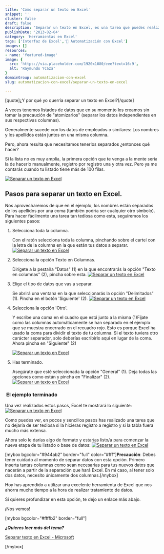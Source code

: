```yaml
---
title: 'Cómo separar un texto en Excel'
snippet: ''
cluster: false
draft: false 
description: 'Separar un texto en Excel, es una tarea que puedes realizar en un par de clics, con la herramienta Texto a columnas'
publishDate: '2013-02-04'
category: 'Herramientas en Excel'
tags: ['Interfaz de Excel','🤖 Automatización con Excel']
images: []
resources: 
- name: 'featured-image'
image: {
  src: 'https://via.placeholder.com/1920x1080/eee?text=16:9',
  alt: 'Raymundo Ycaza'
}
domainGroup: automatizacion-con-excel
slug: automatizacion-con-excel/separar-un-texto-en-excel

---
```


\[quote\]¿Y por qué yo querría separar un texto en Excel?\[/quote\]

A veces tenemos listados de datos que en su momento los creamos sin tomar la precaución de "atomizarlos" (separar los datos independientes en sus respectivas columnas).

Generalmente sucede con los datos de empleados o similares: Los nombres y los apellidos están juntos en una misma columna.

Pero, ahora resulta que necesitamos tenerlos separados ¿entonces qué hacer?

Si la lista no es muy amplia, la primera opción que te venga a la mente sería la de hacerlo manualmente, registro por registro una y otra vez. Pero ya me contarás cuando tu listado tiene más de 100 filas.

[![Separar un texto en Excel](images/separar-texto-en-excel-11.png)](http://raymundoycaza.com/wp-content/uploads/separar-texto-en-excel-11.png)

## Pasos para separar un texto en Excel.

Nos aprovecharemos de que en el ejemplo, los nombres están separados de los apellidos por una coma (también podría ser cualquier otro símbolo). Para hacer fácilmente una tarea tan tediosa como esta, seguiremos los siguientes pasos:

1. Selecciona toda la columna.
    
    Con el ratón selecciona toda la columna, pinchando sobre el cartel con la letra de la columna en la que están tus datos a separar. [![Separar un texto en Excel](images/separar-texto-en-excel-21.png)](http://raymundoycaza.com/wp-content/uploads/separar-texto-en-excel-21.png)
    
2. Selecciona la opción Texto en Columnas.
    
    Dirígete a la pestaña "Datos" (1) en la que encontrarás la opción "Texto en columnas" (2), pincha sobre esta. [![Separar un texto en Excel](images/separar-texto-en-excel-31.png)](http://raymundoycaza.com/wp-content/uploads/separar-texto-en-excel-31.png)
    
3. Elige el tipo de datos que vas a separar.
    
    Se abrirá una ventana en la que seleccionarás la opción "Delimitados" (1). Pincha en el botón 'Siguiente' (2). [![Separar un texto en Excel](images/separar-texto-en-excel-41.png)](http://raymundoycaza.com/wp-content/uploads/separar-texto-en-excel-41.png)
    
4. Selecciona la opción 'Otro'.
    
    Y escribe una coma en el cuadro que está junto a la misma (1)Fíjate como las columnas automáticamente se han separado en el ejemplo que se muestra encerrado en el recuadro rojo. Esto es porque Excel ha usado la coma para dividir el texto de tu columna. Si el texto tuviera otro carácter separador, solo deberías escribirlo aquí en lugar de la coma. Ahora pincha en "Siguiente" (2)
    
    [![Separar un texto en Excel](images/separar-texto-en-excel-51.png)](http://raymundoycaza.com/wp-content/uploads/separar-texto-en-excel-51.png)
5. Has terminado.
    
    Asegúrate que esté seleccionada la opción "General" (1). Deja todas las opciones como están y pincha en "Finalizar" (2). [![Separar un texto en Excel](images/separar-texto-en-excel-61.png)](http://raymundoycaza.com/wp-content/uploads/separar-texto-en-excel-61.png)
    

###  El ejemplo terminado

Una vez realizados estos pasos, Excel te mostrará lo siguiente: [![Separar un texto en Excel](images/separar-texto-en-excel-71.png)](http://raymundoycaza.com/wp-content/uploads/separar-texto-en-excel-71.png)

Como puedes ver, en pocos y sencillos pasos has realizado una tarea que no dejaría de ser tediosa si la hicieras registro a registro y si la tabla fuera mucho más extensa.

Ahora solo le darías algo de formato y estarías listo/a para comenzar la nueva etapa de tu listado o base de datos: [![Separar un texto en Excel](images/separar-texto-en-excel-81.png)](http://raymundoycaza.com/wp-content/uploads/separar-texto-en-excel-81.png)

\[mybox bgcolor="#944ab2" border="full" color="#fff"\]**Precaución**: Debes tener cuidado al momento de separar datos con esta opción. Primero inserta tantas columnas como sean necesarias para tus nuevos datos que nacerán a partir de la separación que hará Excel. En mi caso, al tener solo dos datos, necesito únicamente dos columnas.\[/mybox\]

Hoy has aprendido a utilizar una excelente herramienta de Excel que nos ahorra mucho tiempo a la hora de realizar tratamiento de datos.

Si quieres profundizar en esta opción, te dejo un enlace más abajo.

¡Nos vemos!

\[mybox bgcolor="#ffffb2" border="full"\]

_**¿Quieres leer más del tema?**_

[Separar texto en Excel - Microsoft](http://office.microsoft.com/es-es/excel-help/dividir-nombres-con-el-asistente-para-convertir-texto-en-columnas-HA010102340.aspx "Separar texto en Excel")

\[/mybox\]
